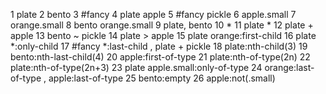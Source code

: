 1 plate
2 bento
3 #fancy
4 plate  apple
5 #fancy pickle
6 apple.small
7 orange.small
8 bento orange.small
9 plate, bento
10 *
11 plate *
12 plate + apple
13 bento ~ pickle
14 plate > apple
15 plate orange:first-child
16 plate *:only-child
17 #fancy *:last-child , plate + pickle
18 plate:nth-child(3)
19 bento:nth-last-child(4)
20 apple:first-of-type
21 plate:nth-of-type(2n)
22 plate:nth-of-type(2n+3)
23 plate apple.small:only-of-type
24 orange:last-of-type , apple:last-of-type
25 bento:empty
26 apple:not(.small)